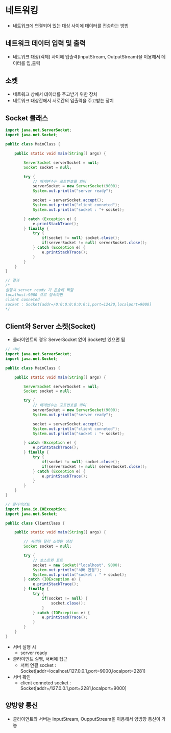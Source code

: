 # 네트워킹

- 네트워크에 연결되어 있는 대상 사이에 데이터를 전송하는 방법



## 네트워크 데이터 입력 및 출력

- 네트워크 대상(객체) 사이에 입출력(InputStream, OutputStream)을 이용해서 데이터를 입,출력



## 소켓

- 네트워크 상에서 데이터를 주고받기 위한 장치
- 네트워크 대상간에서 서로간의 입출력을 주고받는 장치



## Socket 클래스

```java
import java.net.ServerSocket;
import java.net.Socket;

public class MainClass {

    public static void main(String[] args) {

        ServerSocket serverSocket = null;
        Socket socket = null;

        try {
            // 매개변수는 포트번호를 의미
            serverSocket = new ServerSocket(9000);
            System.out.println("server ready");

            socket = serverSocket.accept();
            System.out.println("client conneted");
            System.out.println("socket : "+ socket);

        } catch (Exception e) {
            e.printStackTrace();
        } finally {
            try {
                if(socket != null) socket.close();
                if(serverSocket != null) serverSocket.close();
            } catch (Exception e) {
                e.printStackTrace();
            }
        }
    }
}

// 결과
/*
실행시 server ready 가 콘솔에 찍힘
localhost:9000 으로 접속하면
client conneted
socket : Socket[addr=/0:0:0:0:0:0:0:1,port=12420,localport=9000]
*/
```



## Client와 Server 소켓(Socket)

- 클라이언트의 경우 ServerSocket 없이 Socket만 있으면 됨

```java
// 서버
import java.net.ServerSocket;
import java.net.Socket;

public class MainClass {

    public static void main(String[] args) {

        ServerSocket serverSocket = null;
        Socket socket = null;

        try {
            // 매개변수는 포트번호를 의미
            serverSocket = new ServerSocket(9000);
            System.out.println("server ready");

            socket = serverSocket.accept();
            System.out.println("client conneted");
            System.out.println("socket : "+ socket);

        } catch (Exception e) {
            e.printStackTrace();
        } finally {
            try {
                if(socket != null) socket.close();
                if(serverSocket != null) serverSocket.close();
            } catch (Exception e) {
                e.printStackTrace();
            }
        }
    }
}
```

```java
// 클라이언트
import java.io.IOException;
import java.net.Socket;

public class ClientClass {

    public static void main(String[] args) {

        // 서버와 달리 소켓만 생성
        Socket socket = null;

        try {
            // 호스트와 포트
            socket = new Socket("localhost", 9000);
            System.out.println("서버 연결");
            System.out.println("socket : " + socket);
        } catch (IOException e) {
            e.printStackTrace();
        } finally {
            try {
                if(socket != null) {
                    socket.close();
                }
            } catch (IOException e) {
                e.printStackTrace();
            }
        }
    }
}
```

- 서버 실행 시
  - server ready
- 클라이언트 실행, 서버에 접근
  - 서버 연결
    socket : Socket[addr=localhost/127.0.0.1,port=9000,localport=2281]
- 서버 확인
  - client conneted
    socket : Socket[addr=/127.0.0.1,port=2281,localport=9000]



## 양방향 통신

- 클라이언트와 서버는 InputStream, OupputStream을 이용해서 양방향 통신이 가능

